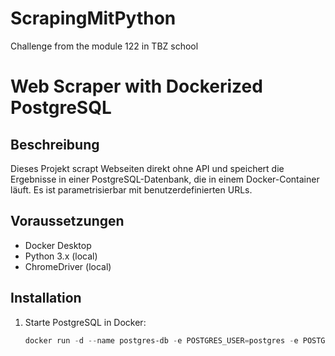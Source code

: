 # ScrapingMitPython
Challenge from the module 122 in TBZ school

# Web Scraper with Dockerized PostgreSQL

## Beschreibung
Dieses Projekt scrapt Webseiten direkt ohne API und speichert die Ergebnisse in einer PostgreSQL-Datenbank, die in einem Docker-Container läuft. Es ist parametrisierbar mit benutzerdefinierten URLs.

## Voraussetzungen
- Docker Desktop
- Python 3.x (local)
- ChromeDriver (local)

## Installation
1. Starte PostgreSQL in Docker:
   ```powershell
   docker run -d --name postgres-db -e POSTGRES_USER=postgres -e POSTGRES_PASSWORD=mysecretpassword -e POSTGRES_DB=google_scraper -p 5432:5432 postgres:13